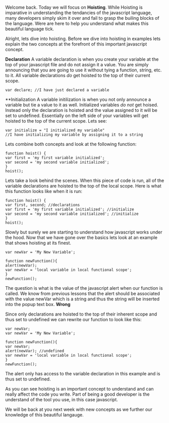 Welcome back. Today we will focus on **Hoisting**. While Hoisting is imparative in understanding the tendancies of the javascript language, many developers simply skim it over and fail to grasp the builing blocks of the language. Were are here to help you understand what makes this beautiful language tick.

Alright, lets dive into hoisting. Before we dive into hoisting in examples lets explain the two concepts at the forefront of this important javascript concept.

**Declaration**
A variable declaration is when you create your variable at the top of your javascript file and do not assign it a value. You are simply announcing that you are going to use it without tying a function, string, etc. to it. All variable declarations *do* get hoisted to the top of their current scope.
```
var declare; //I have just declared a variable
```




**Initialization
A variable initilization is when you not only announce a variable but tie a value to it as well. Initialized variables *do not* get hoised. Instead only the declaration is hoisted and the value assigned to it will be set to undefined. Essentially on the left side of your variables will get hoisted to the top of the current scope. Lets see:
```
var initialize = "I initialized my variable"
//I have initializing my variable by assigning it to a string
```

Lets combine both concepts and look at the following function:
```
function hoist() {
var first = 'my first variable initialized';
var second = 'my second variable initialized';
}
hoist();
```
Lets take a look behind the scenes. When this piece of code is run, all of the variable declarations are hoisted to the top of the local scope.
Here is what this function looks like when it is run:
```
function hoist() {
var first, second; //declarations
var first = 'my first variable initialized'; //initialize
var second = 'my second variable initialized'; //initialize
}
hoist();
```

Slowly but surely we are starting to understand how javascript works under the hood.
Now that we have gone over the basics lets look at an example that shows hoisting at its finest.
```
var newVar = 'My New Variable';

function newFunction(){
alert(newVar);
var newVar = 'local variable in local functional scope';
}
newFunction();
```
The question is what is the value of the javascript alert when our function is called. We know from previous lessons that the alert should be associated with the value newVar which is a string and thus the string will be inserted into the popup text box. **Wrong**

Since only declarations are hoisted to the top of their inherent scope and thus set to undefined we can rewrite our function to look like this:
```
var newVar;
var newVar = 'My New Variable';

function newFunction(){
var newVar;
alert(newVar); //undefined
var newVar = 'local variable in local functional scope';
}
newFunction();
```
The alert only has access to the variable declaration in this example and is thus set to undefined.

As you can see hoisting is an important concept to understand and can really affect the code you write. Part of being a good developer is the understand of the tool you use, in this case javascript.

We will be back at you next week with new concepts as we further our knowledge of this beautiful langauge.